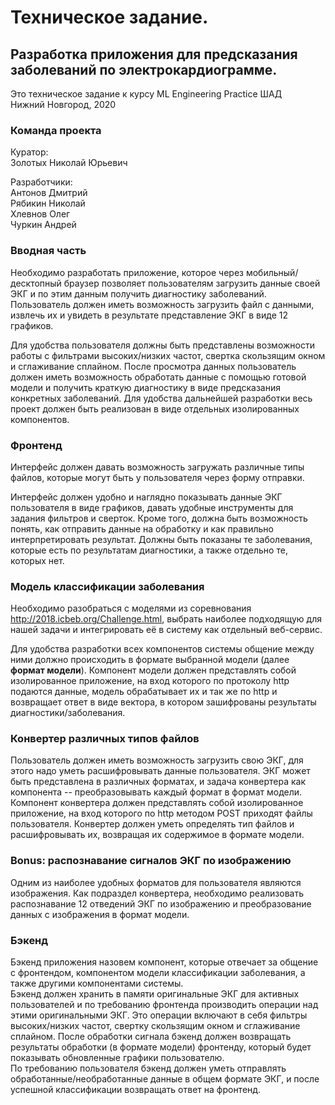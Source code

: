 # Техническое задание.
## Разработка приложения для предсказания заболеваний по электрокардиограмме.

Это техническое задание к курсу ML Engineering Practice ШАД  
Нижний Новгород, 2020  

### Команда проекта

Куратор:  
Золотых Николай Юрьевич  
  
Разработчики:  
Антонов Дмитрий  
Рябикин Николай  
Хлевнов Олег  
Чуркин Андрей  

### Вводная часть
Необходимо разработать приложение, которое через мобильный/десктопный браузер позволяет пользователям загрузить данные своей ЭКГ и по этим данным получить диагностику заболеваний. Пользователь должен иметь возможность загрузить файл с данными, извлечь их и увидеть в результате представление ЭКГ в виде 12 графиков.  

Для удобства пользователя должны быть представлены возможности работы с фильтрами высоких/низких частот, свертка скользящим окном и сглаживание сплайном. После просмотра данных пользователь должен иметь возможность обработать данные с помощью готовой модели и получить краткую диагностику в виде предсказания конкретных заболеваний. Для удобства дальнейшей разработки весь проект должен быть реализован в виде отдельных изолированных компонентов.

### Фронтенд
Интерфейс должен давать возможность загружать различные типы файлов, которые могут быть у пользователя через форму отправки.  

Интерфейс должен удобно и наглядно показывать данные ЭКГ пользователя в виде графиков, давать удобные инструменты для задания фильтров и сверток. Кроме того, должна быть возможность понять, как отправить данные на обработку и как правильно интерпретировать результат. Должны быть показаны те заболевания, которые есть по результатам диагностики, а также отдельно те, которых нет.

### Модель классификации заболевания
Необходимо разобраться с моделями из соревнования http://2018.icbeb.org/Challenge.html, выбрать наиболее подходящую для нашей задачи и интегрировать её в систему как отдельный веб-сервис.  

Для удобства разработки всех компонентов системы общение между ними должно происходить в формате выбранной модели (далее **формат модели**). Компонент модели должен представлять собой изолированное приложение, на вход которого по протоколу http подаются данные, модель обрабатывает их и так же по http и возвращает ответ в виде вектора, в котором зашифрованы результаты диагностики/заболевания.

### Конвертер различных типов файлов
Пользователь должен иметь возможность загрузить свою ЭКГ, для этого надо уметь расшифровывать данные пользователя. ЭКГ может быть представлена в различных форматах, и задача конвертера как компонента -- преобразовывать каждый формат в формат модели.  
Компонент конвертера должен представлять собой изолированное приложение, на вход которого по http методом POST приходят файлы пользователя. Конвертер должен уметь определять тип файлов и расшифровывать их, возвращая их содержимое в формате модели.

### Bonus: распознавание сигналов ЭКГ по изображению
Одним из наиболее удобных форматов для пользователя являются изображения. Как подраздел конвертера, необходимо реализовать распознавание 12 отведений ЭКГ по изображению и преобразование данных с изображения в формат модели.

### Бэкенд
Бэкенд приложения назовем компонент, которые отвечает за общение с фронтендом, компонентом модели классификации заболевания, а также другими компонентами системы.  
Бэкенд должен хранить в памяти оригинальные ЭКГ для активных пользователей и по требованию фронтенда производить операции над этими оригинальными ЭКГ. Это операции включают в себя фильтры высоких/низких частот, свертку скользящим окном и сглаживание сплайном. После обработки сигнала бэкенд должен возвращать результаты обработки (в формате модели) фронтенду, который будет показывать обновленные графики пользователю.  
По требованию пользователя бэкенд должен уметь отправлять обработанные/необработанные данные в общем формате ЭКГ, и после успешной классификации возвращать ответ на фронтенд.

